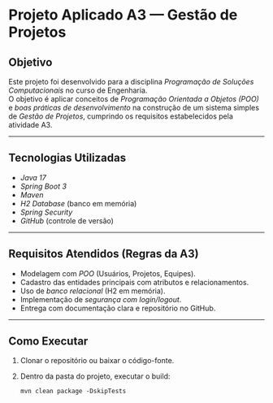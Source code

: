 #  Projeto Aplicado A3 — Gestão de Projetos

##  Objetivo
Este projeto foi desenvolvido para a disciplina *Programação de Soluções Computacionais* no curso de Engenharia.  
O objetivo é aplicar conceitos de *Programação Orientada a Objetos (POO)* e *boas práticas de desenvolvimento* na construção de um sistema simples de *Gestão de Projetos*, cumprindo os requisitos estabelecidos pela atividade A3.

---

##  Tecnologias Utilizadas
- *Java 17*
- *Spring Boot 3*
- *Maven*
- *H2 Database* (banco em memória)
- *Spring Security*
- *GitHub* (controle de versão)

---

##  Requisitos Atendidos (Regras da A3)
- Modelagem com *POO* (Usuários, Projetos, Equipes).
- Cadastro das entidades principais com atributos e relacionamentos.
- Uso de *banco relacional* (H2 em memória).
- Implementação de *segurança com login/logout*.
- Entrega com documentação clara e repositório no GitHub.

---

##  Como Executar

1. Clonar o repositório ou baixar o código-fonte.
2. Dentro da pasta do projeto, executar o build:

   ```bash
   mvn clean package -DskipTests

